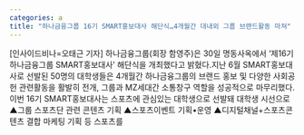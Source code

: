 ```yaml
---
categories: a
title: "하나금융그룹 16기 SMART홍보대사 해단식…4개월간 대내외 그룹 브랜드활동 마쳐"
---
```

[인사이드비나=오태근 기자] 하나금융그룹(회장 함영주)은 30일 명동사옥에서 ‘제16기 하나금융그룹 SMART홍보대사’ 해단식을 개최했다고 밝혔다.지난 6월 SMART홍보대사로 선발된 50명의 대학생들은 4개월간 하나금융그룹의 브랜드 홍보 및 다양한 사회공헌 관련활동을 활발히 전개, 그룹과 MZ세대간 소통창구 역할을 성공적으로 마무리했다.이번 16기 SMART홍보대사는 스포츠에 관심있는 대학생으로 선발돼 대학생 시선으로 ▲그룹 스포츠단 관련 콘텐츠 기획 ▲스포츠이벤트 기획•운영 ▲디지털채널+스포츠콘텐츠 결합 마케팅 기획 등 스포츠를